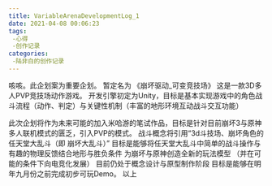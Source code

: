 ```yaml
---
title: VariableArenaDevelopmentLog_1
date: 2021-04-08 00:06:23
tags:
 -心得
 -创作记录 
categories:
 -陆非白的创作记录
---
```

 咳咳。此企划案为重要企划。
 暂定名为 《崩坏驱动_可变竞技场》
 这是一款3D多人PVP竞技场动作游戏。
 开发引擎初定为Unity，目标是基本实现游戏中的角色战斗流程（动作、判定）与关键性机制（丰富的地形环境互动战斗交互功能）
 
 此次企划将作为未来可能的加入米哈游的笔试作品，目标是针对目前崩坏3与原神多人联机模式的匮乏，引入PVP的模式。
 战斗概念将引用“3d斗技场、崩坏角色的任天堂大乱斗（即 崩坏大乱斗）”
 目标是能够将任天堂大乱斗中简单的战斗操作与有趣的物理反馈结合地形与胜负条件 为崩坏与原神创造全新的玩法模型
 （并在可能的条件下向电竞化发展）
 目前仍处于概念设计与原型制作阶段
 目标是能够在明年九月份之前完成初步可玩Demo。
 以上
 